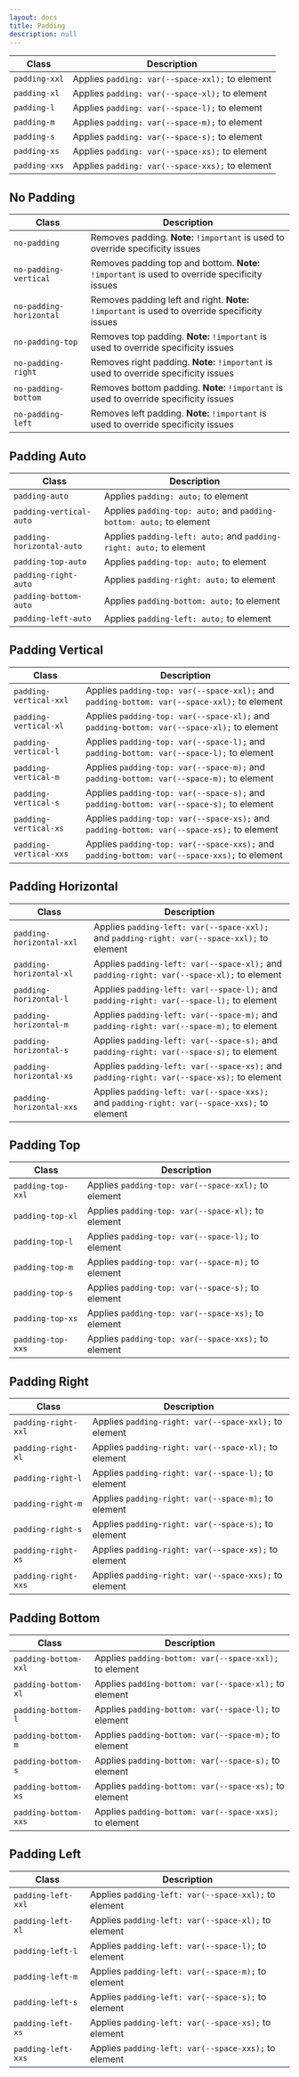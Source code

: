 ```yaml
---
layout: docs
title: Padding
description: null
---
```


| Class         | Description                                     |
| ------------- | ----------------------------------------------- |
| `padding-xxl` | Applies `padding: var(--space-xxl);` to element |
| `padding-xl`  | Applies `padding: var(--space-xl);` to element  |
| `padding-l`   | Applies `padding: var(--space-l);` to element   |
| `padding-m`   | Applies `padding: var(--space-m);` to element   |
| `padding-s`   | Applies `padding: var(--space-s);` to element   |
| `padding-xs`  | Applies `padding: var(--space-xs);` to element  |
| `padding-xxs` | Applies `padding: var(--space-xxs);` to element |

## No Padding

| Class                   | Description                                                                                   |
| ----------------------- | --------------------------------------------------------------------------------------------- |
| `no-padding`            | Removes padding. **Note:** `!important` is used to override specificity issues                |
| `no-padding-vertical`   | Removes padding top and bottom. **Note:** `!important` is used to override specificity issues |
| `no-padding-horizontal` | Removes padding left and right. **Note:** `!important` is used to override specificity issues |
| `no-padding-top`        | Removes top padding. **Note:** `!important` is used to override specificity issues            |
| `no-padding-right`      | Removes right padding. **Note:** `!important` is used to override specificity issues          |
| `no-padding-bottom`     | Removes bottom padding. **Note:** `!important` is used to override specificity issues         |
| `no-padding-left`       | Removes left padding. **Note:** `!important` is used to override specificity issues           |

## Padding Auto

| Class                     | Description                                                         |
| ------------------------- | ------------------------------------------------------------------- |
| `padding-auto`            | Applies `padding: auto;` to element                                 |
| `padding-vertical-auto`   | Applies `padding-top: auto;` and `padding-bottom: auto;` to element |
| `padding-horizontal-auto` | Applies `padding-left: auto;` and `padding-right: auto;` to element |
| `padding-top-auto`        | Applies `padding-top: auto;` to element                             |
| `padding-right-auto`      | Applies `padding-right: auto;` to element                           |
| `padding-bottom-auto`     | Applies `padding-bottom: auto;` to element                          |
| `padding-left-auto`       | Applies `padding-left: auto;` to element                            |

## Padding Vertical

| Class                  | Description                                                                                 |
| ---------------------- | ------------------------------------------------------------------------------------------- |
| `padding-vertical-xxl` | Applies `padding-top: var(--space-xxl);` and `padding-bottom: var(--space-xxl);` to element |
| `padding-vertical-xl`  | Applies `padding-top: var(--space-xl);` and `padding-bottom: var(--space-xl);` to element   |
| `padding-vertical-l`   | Applies `padding-top: var(--space-l);` and `padding-bottom: var(--space-l);` to element     |
| `padding-vertical-m`   | Applies `padding-top: var(--space-m);` and `padding-bottom: var(--space-m);` to element     |
| `padding-vertical-s`   | Applies `padding-top: var(--space-s);` and `padding-bottom: var(--space-s);` to element     |
| `padding-vertical-xs`  | Applies `padding-top: var(--space-xs);` and `padding-bottom: var(--space-xs);` to element   |
| `padding-vertical-xxs` | Applies `padding-top: var(--space-xxs);` and `padding-bottom: var(--space-xxs);` to element |

## Padding Horizontal

| Class                    | Description                                                                                 |
| ------------------------ | ------------------------------------------------------------------------------------------- |
| `padding-horizontal-xxl` | Applies `padding-left: var(--space-xxl);` and `padding-right: var(--space-xxl);` to element |
| `padding-horizontal-xl`  | Applies `padding-left: var(--space-xl);` and `padding-right: var(--space-xl);` to element   |
| `padding-horizontal-l`   | Applies `padding-left: var(--space-l);` and `padding-right: var(--space-l);` to element     |
| `padding-horizontal-m`   | Applies `padding-left: var(--space-m);` and `padding-right: var(--space-m);` to element     |
| `padding-horizontal-s`   | Applies `padding-left: var(--space-s);` and `padding-right: var(--space-s);` to element     |
| `padding-horizontal-xs`  | Applies `padding-left: var(--space-xs);` and `padding-right: var(--space-xs);` to element   |
| `padding-horizontal-xxs` | Applies `padding-left: var(--space-xxs);` and `padding-right: var(--space-xxs);` to element |

## Padding Top

| Class             | Description                                         |
| ----------------- | --------------------------------------------------- |
| `padding-top-xxl` | Applies `padding-top: var(--space-xxl);` to element |
| `padding-top-xl`  | Applies `padding-top: var(--space-xl);` to element  |
| `padding-top-l`   | Applies `padding-top: var(--space-l);` to element   |
| `padding-top-m`   | Applies `padding-top: var(--space-m);` to element   |
| `padding-top-s`   | Applies `padding-top: var(--space-s);` to element   |
| `padding-top-xs`  | Applies `padding-top: var(--space-xs);` to element  |
| `padding-top-xxs` | Applies `padding-top: var(--space-xxs);` to element |

## Padding Right

| Class               | Description                                           |
| ------------------- | ----------------------------------------------------- |
| `padding-right-xxl` | Applies `padding-right: var(--space-xxl);` to element |
| `padding-right-xl`  | Applies `padding-right: var(--space-xl);` to element  |
| `padding-right-l`   | Applies `padding-right: var(--space-l);` to element   |
| `padding-right-m`   | Applies `padding-right: var(--space-m);` to element   |
| `padding-right-s`   | Applies `padding-right: var(--space-s);` to element   |
| `padding-right-xs`  | Applies `padding-right: var(--space-xs);` to element  |
| `padding-right-xxs` | Applies `padding-right: var(--space-xxs);` to element |

## Padding Bottom

| Class                | Description                                            |
| -------------------- | ------------------------------------------------------ |
| `padding-bottom-xxl` | Applies `padding-bottom: var(--space-xxl);` to element |
| `padding-bottom-xl`  | Applies `padding-bottom: var(--space-xl);` to element  |
| `padding-bottom-l`   | Applies `padding-bottom: var(--space-l);` to element   |
| `padding-bottom-m`   | Applies `padding-bottom: var(--space-m);` to element   |
| `padding-bottom-s`   | Applies `padding-bottom: var(--space-s);` to element   |
| `padding-bottom-xs`  | Applies `padding-bottom: var(--space-xs);` to element  |
| `padding-bottom-xxs` | Applies `padding-bottom: var(--space-xxs);` to element |

## Padding Left

| Class              | Description                                          |
| ------------------ | ---------------------------------------------------- |
| `padding-left-xxl` | Applies `padding-left: var(--space-xxl);` to element |
| `padding-left-xl`  | Applies `padding-left: var(--space-xl);` to element  |
| `padding-left-l`   | Applies `padding-left: var(--space-l);` to element   |
| `padding-left-m`   | Applies `padding-left: var(--space-m);` to element   |
| `padding-left-s`   | Applies `padding-left: var(--space-s);` to element   |
| `padding-left-xs`  | Applies `padding-left: var(--space-xs);` to element  |
| `padding-left-xxs` | Applies `padding-left: var(--space-xxs);` to element |
